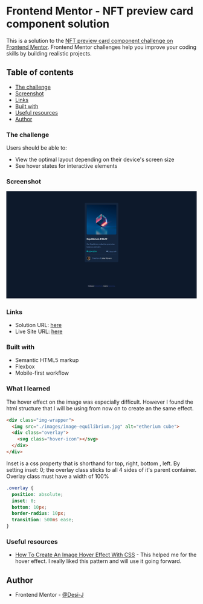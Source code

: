 # Frontend Mentor - NFT preview card component solution

This is a solution to the [NFT preview card component challenge on Frontend Mentor](https://www.frontendmentor.io/challenges/nft-preview-card-component-SbdUL_w0U). Frontend Mentor challenges help you improve your coding skills by building realistic projects. 


## Table of contents

  - [The challenge](#the-challenge)
  - [Screenshot](#screenshot)
  - [Links](#links)
  - [Built with](#built-with)
  - [Useful resources](#useful-resources)
  -  [Author](#author)


### The challenge

Users should be able to:

- View the optimal layout depending on their device's screen size
- See hover states for interactive elements


### Screenshot

![](./images/screenshot.png)


### Links

- Solution URL: [here](https://www.frontendmentor.io/solutions/nft-preview-card-component-S1ERU1aE5)
- Live Site URL: [here](https://desi-j.github.io/nft-preview-card-component/)


### Built with

- Semantic HTML5 markup
- Flexbox
- Mobile-first workflow


### What I learned

The hover effect on the image was especially difficult. However I found the html structure that I will be using from now on to create an the same effect. 

```html
<div class="img-wrapper">
  <img src="./images/image-equilibrium.jpg" alt="etherium cube">
  <div class="overlay">
    <svg class="hover-icon"></svg>
  </div>
</div>
```


Inset is a css property that is shorthand for top, right, bottom , left. By setting inset: 0; the overlay class sticks to all 4 sides of it's parent container. Overlay class must have a width of 100%

```css
.overlay {
  position: absolute;
  inset: 0;
  bottom: 10px;
  border-radius: 10px;
  transition: 500ms ease;
}
```

### Useful resources

- [How To Create An Image Hover Effect With CSS](https://www.youtube.com/watch?v=tF3RE5CGt9U) - This helped me for the hover effect. I really liked this pattern and will use it going forward.


## Author

<!-- - Website - [Add your name here](https://www.your-site.com) -->
- Frontend Mentor - [@Desi-J](https://www.frontendmentor.io/profile/Desi-J)



